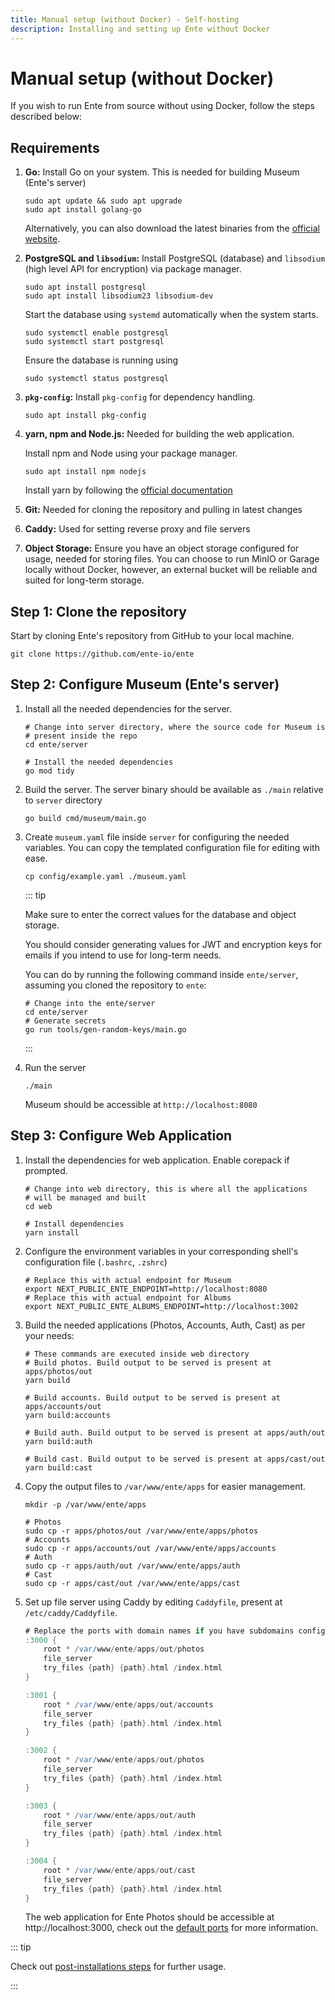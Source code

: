 ```yaml
---
title: Manual setup (without Docker) - Self-hosting
description: Installing and setting up Ente without Docker
---
```


# Manual setup (without Docker)

If you wish to run Ente from source without using Docker, follow the steps
described below:

## Requirements

1. **Go:** Install Go on your system. This is needed for building Museum (Ente's
   server)

    ```shell
    sudo apt update && sudo apt upgrade
    sudo apt install golang-go
    ```

    Alternatively, you can also download the latest binaries from the
    [official website](https://go.dev/dl/).

2. **PostgreSQL and `libsodium`:** Install PostgreSQL (database) and `libsodium`
   (high level API for encryption) via package manager.

    ```shell
    sudo apt install postgresql
    sudo apt install libsodium23 libsodium-dev
    ```

    Start the database using `systemd` automatically when the system starts.

    ```shell
    sudo systemctl enable postgresql
    sudo systemctl start postgresql
    ```

    Ensure the database is running using

    ```shell
    sudo systemctl status postgresql
    ```

3. **`pkg-config`:** Install `pkg-config` for dependency handling.

    ```shell
    sudo apt install pkg-config
    ```

4. **yarn, npm and Node.js:** Needed for building the web application.

    Install npm and Node using your package manager.

    ```shell
    sudo apt install npm nodejs
    ```

    Install yarn by following the
    [official documentation](https://yarnpkg.com/getting-started/install)

5. **Git:** Needed for cloning the repository and pulling in latest changes

6. **Caddy:** Used for setting reverse proxy and file servers

7. **Object Storage:** Ensure you have an object storage configured for usage,
   needed for storing files. You can choose to run MinIO or Garage locally
   without Docker, however, an external bucket will be reliable and suited for
   long-term storage.

## Step 1: Clone the repository

Start by cloning Ente's repository from GitHub to your local machine.

```shell
git clone https://github.com/ente-io/ente
```

## Step 2: Configure Museum (Ente's server)

1.  Install all the needed dependencies for the server.

    ```shell
    # Change into server directory, where the source code for Museum is
    # present inside the repo
    cd ente/server

    # Install the needed dependencies
    go mod tidy
    ```

2.  Build the server. The server binary should be available as `./main` relative
    to `server` directory

    ```shell
    go build cmd/museum/main.go
    ```

3.  Create `museum.yaml` file inside `server` for configuring the needed
    variables. You can copy the templated configuration file for editing with
    ease.

    ```shell
    cp config/example.yaml ./museum.yaml
    ```

    ::: tip

    Make sure to enter the correct values for the database and object storage.

    You should consider generating values for JWT and encryption keys for emails
    if you intend to use for long-term needs.

    You can do by running the following command inside `ente/server`, assuming
    you cloned the repository to `ente`:

    ```shell
    # Change into the ente/server
    cd ente/server
    # Generate secrets
    go run tools/gen-random-keys/main.go
    ```

    :::

4.  Run the server

    ```shell
    ./main
    ```

    Museum should be accessible at `http://localhost:8080`

## Step 3: Configure Web Application

1. Install the dependencies for web application. Enable corepack if prompted.

    ```shell
    # Change into web directory, this is where all the applications
    # will be managed and built
    cd web

    # Install dependencies
    yarn install
    ```

2. Configure the environment variables in your corresponding shell's
   configuration file (`.bashrc`, `.zshrc`)
    ```shell
    # Replace this with actual endpoint for Museum
    export NEXT_PUBLIC_ENTE_ENDPOINT=http://localhost:8080
    # Replace this with actual endpoint for Albums
    export NEXT_PUBLIC_ENTE_ALBUMS_ENDPOINT=http://localhost:3002
    ```
3. Build the needed applications (Photos, Accounts, Auth, Cast) as per your
   needs:

    ```shell
    # These commands are executed inside web directory
    # Build photos. Build output to be served is present at apps/photos/out
    yarn build

    # Build accounts. Build output to be served is present at apps/accounts/out
    yarn build:accounts

    # Build auth. Build output to be served is present at apps/auth/out
    yarn build:auth

    # Build cast. Build output to be served is present at apps/cast/out
    yarn build:cast
    ```

4. Copy the output files to `/var/www/ente/apps` for easier management.

    ```shell
    mkdir -p /var/www/ente/apps

    # Photos
    sudo cp -r apps/photos/out /var/www/ente/apps/photos
    # Accounts
    sudo cp -r apps/accounts/out /var/www/ente/apps/accounts
    # Auth
    sudo cp -r apps/auth/out /var/www/ente/apps/auth
    # Cast
    sudo cp -r apps/cast/out /var/www/ente/apps/cast
    ```

5. Set up file server using Caddy by editing `Caddyfile`, present at
   `/etc/caddy/Caddyfile`.

    ```groovy
    # Replace the ports with domain names if you have subdomains configured and need HTTPS
    :3000 {
        root * /var/www/ente/apps/out/photos
        file_server
        try_files {path} {path}.html /index.html
    }

    :3001 {
        root * /var/www/ente/apps/out/accounts
        file_server
        try_files {path} {path}.html /index.html
    }

    :3002 {
        root * /var/www/ente/apps/out/photos
        file_server
        try_files {path} {path}.html /index.html
    }

    :3003 {
        root * /var/www/ente/apps/out/auth
        file_server
        try_files {path} {path}.html /index.html
    }

    :3004 {
        root * /var/www/ente/apps/out/cast
        file_server
        try_files {path} {path}.html /index.html
    }
    ```

    The web application for Ente Photos should be accessible at
    http://localhost:3000, check out the
    [default ports](/self-hosting/installation/env-var#ports) for more
    information.

::: tip

Check out [post-installations steps](/self-hosting/installation/post-install/)
for further usage.

:::
